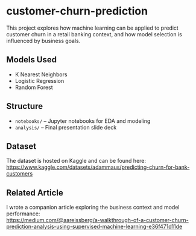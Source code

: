 # customer-churn-prediction

This project explores how machine learning can be applied to predict customer churn in a retail banking context, and how model selection is influenced by business goals.

## Models Used
- K Nearest Neighbors
- Logistic Regression
- Random Forest

## Structure

- `notebooks/` – Jupyter notebooks for EDA and modeling
- `analysis/` – Final presentation slide deck

## Dataset

The dataset is hosted on Kaggle and can be found here:  
https://www.kaggle.com/datasets/adammaus/predicting-churn-for-bank-customers

## Related Article

I wrote a companion article exploring the business context and model performance:  
https://medium.com/@aareissberg/a-walkthrough-of-a-customer-churn-prediction-analysis-using-supervised-machine-learning-e36f471d11de
